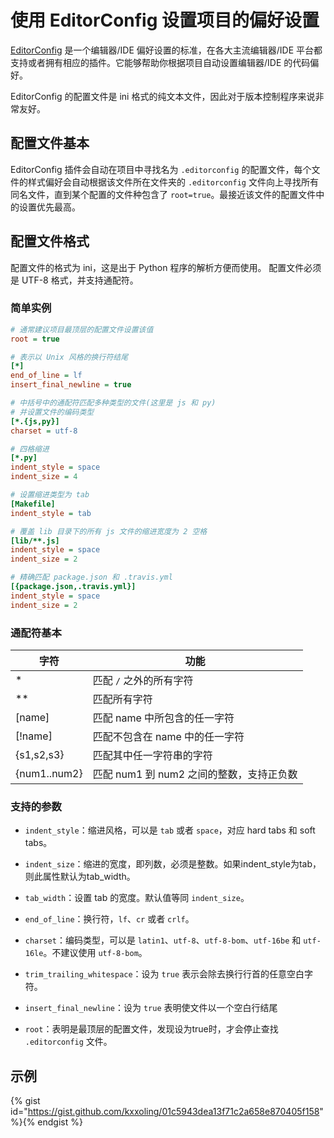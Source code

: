 # 使用 EditorConfig 设置项目的偏好设置

[EditorConfig] 是一个编辑器/IDE 偏好设置的标准，在各大主流编辑器/IDE 平台都支持或者拥有相应的插件。它能够帮助你根据项目自动设置编辑器/IDE 的代码偏好。

EditorConfig 的配置文件是 ini 格式的纯文本文件，因此对于版本控制程序来说非常友好。

## 配置文件基本

EditorConfig 插件会自动在项目中寻找名为 ``.editorconfig`` 的配置文件，每个文件的样式偏好会自动根据该文件所在文件夹的 ``.editorconfig`` 文件向上寻找所有同名文件，直到某个配置的文件种包含了 ``root=true``。最接近该文件的配置文件中的设置优先最高。

## 配置文件格式

配置文件的格式为 ini，这是出于 Python 程序的解析方便而使用。 配置文件必须是 UTF-8 格式，并支持通配符。

### 简单实例

```ini
# 通常建议项目最顶层的配置文件设置该值
root = true

# 表示以 Unix 风格的换行符结尾
[*]
end_of_line = lf
insert_final_newline = true

# 中括号中的通配符匹配多种类型的文件(这里是 js 和 py)
# 并设置文件的编码类型
[*.{js,py}]
charset = utf-8

# 四格缩进
[*.py]
indent_style = space
indent_size = 4

# 设置缩进类型为 tab
[Makefile]
indent_style = tab

# 覆盖 lib 目录下的所有 js 文件的缩进宽度为 2 空格
[lib/**.js]
indent_style = space
indent_size = 2

# 精确匹配 package.json 和 .travis.yml
[{package.json,.travis.yml}]
indent_style = space
indent_size = 2
```

### 通配符基本

字符           | 功能
--------------|--------------------------
*             | 匹配 ``/`` 之外的所有字符
**            | 匹配所有字符
[name]        | 匹配 name 中所包含的任一字符
[!name]       | 匹配不包含在 name 中的任一字符
{s1,s2,s3}    | 匹配其中任一字符串的字符
{num1..num2}  | 匹配 num1 到 num2 之间的整数，支持正负数

### 支持的参数


- ``indent_style``：缩进风格，可以是 ``tab`` 或者 ``space``，对应 hard tabs 和 soft tabs。

- ``indent_size``：缩进的宽度，即列数，必须是整数。如果indent_style为tab，则此属性默认为tab_width。

- ``tab_width``：设置 tab 的宽度。默认值等同 ``indent_size``。

- ``end_of_line``：换行符，``lf``、``cr`` 或者 ``crlf``。

- ``charset``：编码类型，可以是 ``latin1``、``utf-8``、``utf-8-bom``、``utf-16be`` 和 ``utf-16le``。不建议使用 ``utf-8-bom``。

- ``trim_trailing_whitespace``：设为 ``true`` 表示会除去换行行首的任意空白字符。

- ``insert_final_newline``：设为 ``true`` 表明使文件以一个空白行结尾

- ``root``：表明是最顶层的配置文件，发现设为true时，才会停止查找 ``.editorconfig`` 文件。


## 示例

{% gist id="https://gist.github.com/kxxoling/01c5943dea13f71c2a658e870405f158" %}{% endgist %}



[EditorConfig]: http://editorconfig.org/

